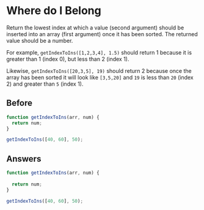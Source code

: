 # Where do I Belong
Return the lowest index at which a value (second argument) should be inserted into an array (first argument) once it has been sorted. 
The returned value should be a number.

For example, `getIndexToIns([1,2,3,4], 1.5)` should return 1 because it is greater than 1 (index 0), but less than 2 (index 1).

Likewise, `getIndexToIns([20,3,5], 19)` should return 2 because once the array has been sorted it will look like `[3,5,20]` 
and `19` is less than `20` (index 2) and greater than `5` (index 1).

## Before
```javascript
function getIndexToIns(arr, num) {
  return num;
}

getIndexToIns([40, 60], 50);
```
## Answers
```javascript
function getIndexToIns(arr, num) {
   
  return num;
}

getIndexToIns([40, 60], 50);
```

